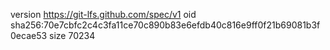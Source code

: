 version https://git-lfs.github.com/spec/v1
oid sha256:70e7cbfc2c4c3fa11ce70c890b83e6efdb40c816e9ff0f21b69081b3f0ecae53
size 70234
